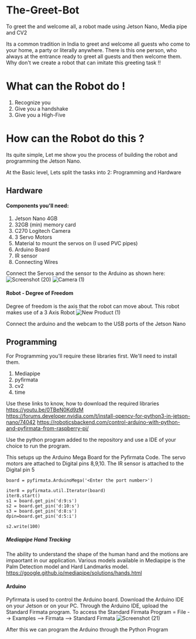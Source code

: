 # The-Greet-Bot
To greet the and welcome all, a robot made using Jetson Nano, Media pipe and CV2

Its a common tradition in India to greet and welcome all guests who come to your home, a party or literally anywhere. There is this one person, who always at the entrance ready to greet all guests and then welcome them. Why don't we create a robot that can imitate this greeting task !!
# What can the Robot do !
1. Recognize you
2. Give you a handshake
3. Give you a High-Five
# How can the Robot do this ?
Its quite simple, Let me show you the process of building the robot and programming the Jetson Nano.

At the Basic level, Lets split the tasks into 2: Programming and Hardware
## Hardware
#### Components you'll need:
1. Jetson Nano 4GB
2. 32GB (min) memory card
3. C270 Logitech Camera
4. 3 Servo Motors
5. Material to mount the servos on (I used PVC pipes)
6. Arduino Board
7. IR sensor
8. Connecting Wires

Connect the Servos and the sensor to the Arduino as shown here:
![Screenshot (20)](https://user-images.githubusercontent.com/65992357/175828704-bafcac5f-a674-455c-a1a4-a1a61372f699.png)
![Camera (1)](https://user-images.githubusercontent.com/65992357/176002219-0e59ccce-9068-467b-af0d-3914bddeffe1.png)

#### Robot - Degree of Freedom
Degree of freedom is the axis that the robot can move about. This robot makes use of a 3 Axis Robot
![New Product (1)](https://user-images.githubusercontent.com/65992357/176007817-288fe292-0472-4867-8f2d-47418457b395.png)
  
Connect the arduino and the webcam to the USB ports of the Jetson Nano
 

## Programming
For Programming you'll require these libraries first. We'll need to install them.
1. Mediapipe
2. pyfirmata
3. cv2
4. time

Use these links to know, how to download the required libraries
https://youtu.be/0TBeN0Kd9zM
https://forums.developer.nvidia.com/t/install-opencv-for-python3-in-jetson-nano/74042
https://roboticsbackend.com/control-arduino-with-python-and-pyfirmata-from-raspberry-pi/

Use the python program added to the repository and use a IDE of your choice to run the program.

This setups up the Arduino Mega Board for the Pyfirmata Code. The servo motors are attached to Digital pins 8,9,10. The IR sensor is attached to the Digital pin 5

```
board = pyfirmata.ArduinoMega('<Enter the port number>')

iter8 = pyfirmata.util.Iterator(board)
iter8.start()
s1 = board.get_pin('d:9:s')
s2 = board.get_pin('d:10:s')
s3 = board.get_pin('d:8:s')
dpin=board.get_pin('d:5:i')

s2.write(100)
```

##### Mediapipe Hand Tracking
The ability to understand the shape of the human hand and the motions are impaortant in our application. Various models available in Mediapipe is the Palm Detection model and Hard Landmarks model.
https://google.github.io/mediapipe/solutions/hands.html

#### Arduino
  Pyfirmata is used to control the Arduino board. Download the Arduino IDE on your Jetson or on your PC. Through the Arduino IDE, upload the Standard Firmata program.
  To access the Standard Firmata Program = File --> Examples --> Firmata --> Standard Firmata
  ![Screenshot (21)](https://user-images.githubusercontent.com/65992357/175873363-c7d83979-9179-4ec7-ab0e-74a2b73e7b38.png)

  
  After this we can program the Arduino through the Python Program

